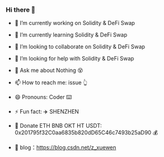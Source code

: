 ### Hi there 👋

<!--
**boy-good/boy-good** is a ✨ _special_ ✨ repository because its `README.md` (this file) appears on your GitHub profile.

Here are some ideas to get you started:
-->
- 🔭 I’m currently working on Solidity & DeFi Swap
- 🌱 I’m currently learning Solidity & DeFi Swap
- 👯 I’m looking to collaborate on Solidity & DeFi Swap
- 🤔 I’m looking for help with Solidity & DeFi Swap
- 💬 Ask me about Nothing 😵
- 📫 How to reach me: issue 👆
- 😄 Pronouns: Coder ⌨️
- ⚡ Fun fact: ✈️ SHENZHEN
- 🔐 Donate ETH BNB OKT HT USDT: 0x201795f32C0aa6835b820dD65C46c7493b25aD90 💰

- 🦉 blog：https://blog.csdn.net/z_xuewen
